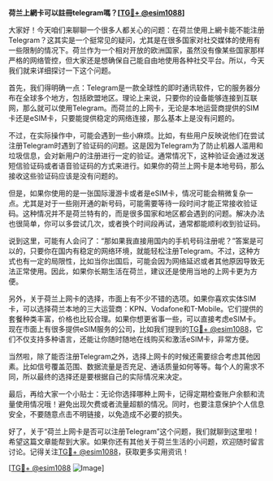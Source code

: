 **荷兰上網卡可以註冊telegram嗎？[[TG💪+ @esim1088](https://t.me/s/esim1088)]**

大家好！今天咱们来聊聊一个很多人都关心的问题：在荷兰使用上網卡能不能注册Telegram？这其实是一个挺常见的疑问，尤其是在很多国家对社交媒体的使用有一些限制的情况下。荷兰作为一个相对开放的欧洲国家，虽然没有像某些国家那样严格的网络管控，但大家还是想确保自己能自由地使用各种社交平台。所以，今天我们就来详细探讨一下这个问题。

首先，我们得明确一点：Telegram是一款全球性的即时通讯软件，它的服务器分布在全球多个地方，包括欧盟地区。理论上来说，只要你的设备能够连接到互联网，那么就可以使用Telegram。而荷兰的上网卡，无论是本地运营商提供的SIM卡还是eSIM卡，只要能提供稳定的网络连接，那么基本上是没有问题的。

不过，在实际操作中，可能会遇到一些小麻烦。比如，有些用户反映说他们在尝试注册Telegram时遇到了验证码的问题。这是因为Telegram为了防止机器人滥用和垃圾信息，会对新用户的注册进行一定的验证。通常情况下，这种验证会通过发送短信验证码或者语音验证码的方式来进行。如果你的荷兰上网卡是本地号码，那么接收这些验证码应该是没有问题的。

但是，如果你使用的是一张国际漫游卡或者是eSIM卡，情况可能会稍微复杂一点。尤其是对于一些刚开通的新号码，可能需要等待一段时间才能正常接收验证码。这种情况并不是荷兰特有的，而是很多国家和地区都会遇到的问题。解决办法也很简单，你可以多尝试几次，或者换个时间段再试，通常都能顺利收到验证码。

说到这里，可能有人会问了：“那如果我直接用国内的手机号码注册呢？”答案是可以的，只要你在国内有稳定的网络环境，就能轻松注册Telegram。不过，这种方式也有一定的局限性，比如当你出国后，可能会因为网络延迟或者其他原因导致无法正常使用。因此，如果你长期生活在荷兰，建议还是使用当地的上网卡更为方便。

另外，关于荷兰上网卡的选择，市面上有不少不错的选项。如果你喜欢实体SIM卡，可以选择荷兰本地的三大运营商：KPN、Vodafone和T-Mobile。它们提供的套餐种类丰富，价格也比较合理。如果你想更省事一些，可以直接考虑eSIM卡。现在市面上有很多提供eSIM服务的公司，比如我们提到的[TG💪+ @esim1088](https://t.me/s/esim1088)，它们不仅支持多种语言，还能让你随时随地在线购买和激活eSIM卡，非常方便。

当然啦，除了能否注册Telegram之外，选择上网卡的时候还需要综合考虑其他因素。比如信号覆盖范围、数据流量是否充足、通话质量如何等等。每个人的需求不同，所以最终的选择还是要根据自己的实际情况来决定。

最后，再给大家一个小贴士：无论你选择哪种上网卡，记得定期检查账户余额和流量使用情况哦！避免出现欠费或者流量超额的情况。同时，也要注意保护个人信息安全，不要随意点击不明链接，以免造成不必要的损失。

好了，关于“荷兰上网卡是否可以注册Telegram”这个问题，我们就聊到这里啦！希望这篇文章能帮到大家。如果你还有其他关于荷兰生活的小问题，欢迎随时留言讨论。记得关注[TG💪+ @esim1088](https://t.me/s/esim1088)，获取更多实用资讯！

[[TG💪+ @esim1088](https://t.me/s/esim1088) ![Image](https://i.postimg.cc/4NQfJmqS/Snipaste-2025-05-13-00-14-12.png)]